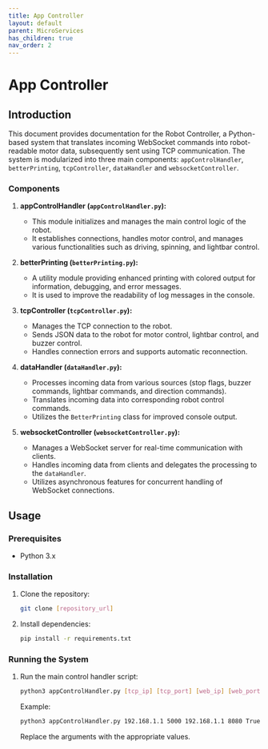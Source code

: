 ```yaml
---
title: App Controller
layout: default
parent: MicroServices
has_children: true
nav_order: 2
---
```


# App Controller

## Introduction

This document provides documentation for the Robot Controller, a Python-based system that translates incoming WebSocket commands into robot-readable motor data, subsequently sent using TCP communication. The system is modularized into three main components: `appControlHandler`, `betterPrinting`, `tcpController`, `dataHandler` and `websocketController`.

### Components

1. **appControlHandler (`appControlHandler.py`):**
   - This module initializes and manages the main control logic of the robot.
   - It establishes connections, handles motor control, and manages various functionalities such as driving, spinning, and lightbar control.

2. **betterPrinting (`betterPrinting.py`):**
   - A utility module providing enhanced printing with colored output for information, debugging, and error messages.
   - It is used to improve the readability of log messages in the console.

3. **tcpController (`tcpController.py`):**
   - Manages the TCP connection to the robot.
   - Sends JSON data to the robot for motor control, lightbar control, and buzzer control.
   - Handles connection errors and supports automatic reconnection.

4. **dataHandler (`dataHandler.py`):**
   - Processes incoming data from various sources (stop flags, buzzer commands, lightbar commands, and direction commands).
   - Translates incoming data into corresponding robot control commands.
   - Utilizes the `BetterPrinting` class for improved console output.

5. **websocketController (`websocketController.py`):**
   - Manages a WebSocket server for real-time communication with clients.
   - Handles incoming data from clients and delegates the processing to the `dataHandler`.
   - Utilizes asynchronous features for concurrent handling of WebSocket connections.

## Usage

### Prerequisites

- Python 3.x

### Installation

1. Clone the repository:

   ```bash
   git clone [repository_url]
   ```

2. Install dependencies:

   ```bash
   pip install -r requirements.txt
   ```

### Running the System

1. Run the main control handler script:

   ```bash
   python3 appControlHandler.py [tcp_ip] [tcp_port] [web_ip] [web_port] [info_print] [debug_print] [error_print]
   ```

   Example:

   ```bash
   python3 appControlHandler.py 192.168.1.1 5000 192.168.1.1 8080 True True True
   ```

   Replace the arguments with the appropriate values.

